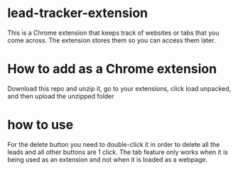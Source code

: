# lead-tracker-extension
This is a Chrome extension that keeps track of websites or tabs that you come across. The extension stores them so you can access them later.

# How to add as a Chrome extension 
Download this repo and unzip it, go to your extensions, click load unpacked, and then upload the unzipped folder 

 # how to use 
For the delete button you need to double-click it in order to delete all the leads and all other buttons are 1 click.
The tab feature only works when it is being used as an extension and not when it is loaded as a webpage.

